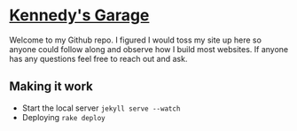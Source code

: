 # [Kennedy's Garage](http://kennedysgarage.com)

Welcome to my Github repo. I figured I would toss my site up here so anyone could follow along and observe how I build most websites. If anyone has any questions feel free to reach out and ask.

## Making it work
* Start the local server ```jekyll serve --watch```
* Deploying ```rake deploy```
